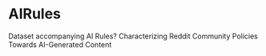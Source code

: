 # AIRules
Dataset accompanying AI Rules? Characterizing Reddit Community Policies Towards AI-Generated Content
